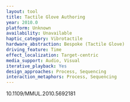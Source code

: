 ```yaml
---
layout: tool
title: Tactile Glove Authoring
year: 2010.0
platform: Unknown
availability: Unavailable
haptic_category: Vibrotactile
hardware_abstraction: Bespoke (Tactile Glove)
driving_feature: Time
effect_localization: Target-centric
media_support: Audio, Visual
iterative_playback: Yes
design_approaches: Process, Sequencing
interaction_metaphors: Process, Sequencing
---
```

10.1109/MMUL.2010.5692181
